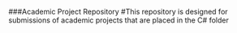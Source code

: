 ###Academic Project Repository
#This repository is designed for submissions of academic projects that are placed in the C# folder
